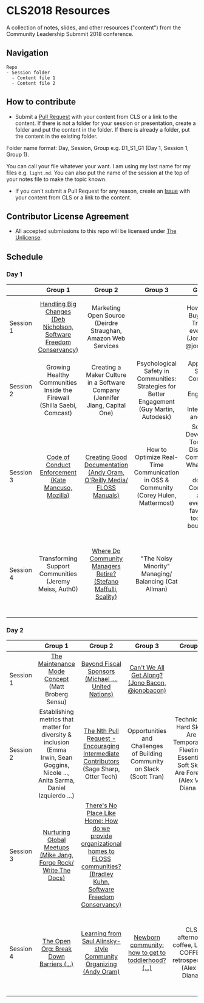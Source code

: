 # CLS2018 Resources

A collection of notes, slides, and other resources ("content") from the Community Leadership Submmit 2018 conference.

## Navigation

```
Repo
- Session folder
  - Content file 1
  - Content file 2
```

## How to contribute

- Submit a [Pull Request](https://github.com/CLSummit/CLS2018/pulls) with your content from CLS or a link to the content. If there is not a folder for your session or presentation, create a folder and put the content in the folder. If there is already a folder, put the content in the existing folder.

Folder name format: Day, Session, Group e.g. D1_S1_G1 (Day 1, Session 1, Group 1).

You can call your file whatever your want. I am using my last name for my files e.g. `light.md`. You can also put the name of the session at the top of your notes file to make the topic known.

- If you can't submit a Pull Request for any reason, create an [Issue](https://github.com/CLSummit/CLS2018/issues) with your content from CLS or a link to the content.

## Contributor License Agreement

- All accepted submissions to this repo will be licensed under [The Unlicense](https://github.com/CLSummit/CLS2018/blob/master/LICENSE.md).

## Schedule

### Day 1

|  | Group 1	| Group 2 | Group 3 | Group 4	| Group 5 | Group 6 | Group 7 | Group 8 |  
|:------------- |:-------------:|:-------------:|:-------------:|:-------------:|:-------------:|:-------------:|:-------------:|:-------------:|
| Session 1 |	[Handling Big Changes (Deb Nicholson, Software Freedom Conservancy)](https://github.com/CLSummit/CLS2018/tree/master/D1_S1_G1) | Marketing Open Source (Deirdre Straughan, Amazon Web Services	|  | How to Build Buy-in and Trust (w/ everyone!) (Jono Bacon @jonobacon) |	Shaping Inclusive Meritocracy: What do you measure? What do you do? (Sean Goggins @sociallycompute)	| How Do We Make OSI Compliance Easier? (@nithyaruff) | | [Scaling In-person Meetups: Building better chapter-driven community](https://github.com/CLSummit/CLS2018/tree/master/D1_S1_G8) |  
| Session 2 | Growing Healthy Communities Inside the Firewall (Shilla Saebi, Comcast)	| Creating a Maker Culture in a Software Company (Jennifer Jiang, Capital One)	| Psychological Safety in Communities: Strategies for Better Engagement (Guy Martin, Autodesk) | Apply Open Source Community and Engineering to Interviewing and Hiring |	Harnessing Community to Create Content, Give Talks,  and Share Ideas (Scott ...)	| How to Build a Community Without Meetings (Ray) | Diversity + Inclusion: How to Build a Diverse Community and Inclusive Culture @ Your Organization (Andrew Fitch, Cloudflare/Proudflare @fitchaj) |  |  
| Session 3 | [Code of Conduct Enforcement (Kate Mancuso, Mozilla)](https://github.com/CLSummit/CLS2018/tree/master/D1_S3_G1)	| [Creating Good Documentation (Andy Oram, O'Reilly Media/ FLOSS Manuals)](https://github.com/CLSummit/CLS2018/tree/master/D1_S3_G2)	| How to Optimize Real-Time Communication in OSS & Community (Corey Hulen, Mattermost) | Software Development Tooling for Distributed Communities: What works? What doesn't? Concerned about everyone's favorite git tool being bought? (...) |	Collating Durable Community Content in the Age of Real-time Chat (Duco ...)	| "My friend in Armenia" - or how do I amplify the voices of our global contributors in a community too often thinking US/EU? (Rachel ...) | Preventing Presentation Paralysis (Arnie Rowland, Westwood Consulting) |  |  
| Session 4 |	Transforming Support Communities (Jeremy Meiss, Auth0) | [Where Do Community Managers Retire? (Stefano Maffulli, Scality)](https://github.com/CLSummit/CLS2018/tree/master/D1_S4_G2)	| "The Noisy Minority" Managing/ Balancing (Cat Allman) |  |	Tactics & Talking Points to Champion Open Source Engagement in a Corp Environment (Jade) | What You Measure Is What You Get: Vanity metric horror stories, measuring of personal experiences, measuring impact (...) | What are best practices for onboarding and developing newcomers? (Sherwood ...) | Growing your side project community (Nick Burch) |  


### Day 2

|  | Group 1	| Group 2 | Group 3 | Group 4	| Group 5 | Group 6 | Group 7 | Group 8 |  
|:------------- |:-------------:|:-------------:|:-------------:|:-------------:|:-------------:|:-------------:|:-------------:|:-------------:|  
| Session 1 | [The Maintenance Mode Concept](https://pad.sfconservancy.org/p/MaintenanceMode_CLSummit_Day1_1) (Matt Broberg Sensu)	| [Beyond Fiscal Sponsors (Michael ..., United Nations)](https://github.com/CLSummit/CLS2018/tree/master/D2_S1_G2) | [Can't We All Get Along? (Jono Bacon, @jonobacon)](https://github.com/CLSummit/CLS2018/tree/master/D2_S1_G3) | | [My Friend In China (...)](https://github.com/CLSummit/CLS2018/tree/master/D2_S1_G5) | | [Asking for time and/or money (Cat Allman, Google)](https://github.com/CLSummit/CLS2018/tree/master/D2_S1_G7) | Diversity... a conversation (Jamie Cantrell & Danese Cooper) | 
| Session 2 |	Establishing metrics that matter for diversity & inclusion (Emma Irwin, Sean Goggins, Nicole ..., Anita Sarma, Daniel Izquierdo ...) |[The Nth Pull Request - Encouraging Intermediate Contributors](https://pad.sfconservancy.org/p/CLSummit_IntermediateContributors) (Sage Sharp, Otter Tech)	| Opportunities and Challenges of Building Community on Slack (Scott Tran) | Technical & Hard Skills Are Temporary & Fleeting, Essential/ Soft Skills Are Forever (Alex V & Diana L) |		|  | [Open Source Educational Outreach and Student Engagement (Remy DeCausemaker, Twitter)](https://github.com/CLSummit/CLS2018/tree/master/D2_S2_G7) | [Being A Good Ally - or... so you're a white guy who wants to help (Jaice)](https://github.com/CLSummit/CLS2018/tree/master/D2_S2_G8) |  
| Session 3 |	[Nurturing Global Meetups (Mike Jang, Forge Rock/ Write The Docs)](https://github.com/CLSummit/CLS2018/tree/master/D2_S3_G1) | [There's No Place Like Home: How do we provide organizational homes to FLOSS communities? (Bradley Kuhn, Software Freedom Conservancy)](https://github.com/CLSummit/CLS2018/tree/master/D2_S3_G2)	|  |  |		| Managing Community Leadership Transition and Rotation (...) | [Tools, techniques approaches: how to manage conflict (George DeMet, Palantir.net & Lus)](https://github.com/CLSummit/CLS2018/tree/master/D2_S3_G7) | [Don't wait, Rest In Peace now! (@VanRiper)](https://github.com/CLSummit/CLS2018/tree/master/D2_S3_G8) |  
| Session 4 |	[The Open Org: Break Down Barriers (...)](https://github.com/CLSummit/CLS2018/tree/master/D2_S4_G1) | [Learning from Saul Alinsky-style Community Organizing (Andy Oram)](https://github.com/CLSummit/CLS2018/tree/master/D2_S4_G2)	| [Newborn community: how to get to toddlerhood? (...)](https://github.com/CLSummit/CLS2018/tree/master/D2_S4_G3) | CLS afternoon coffee, LEAN COFFEE retrospective (Alex & Diana) |	Software for community managers: What do you use? What do you need? (Sean Goggins, ...)	|  |  |  |  

